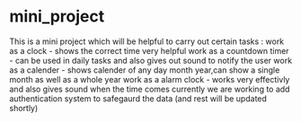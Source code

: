 # mini_project
This is a mini project which will be helpful to carry out certain tasks :
work as a clock - shows the correct time very helpful
work as a countdown timer - can be used in daily tasks and also gives out sound to notify the user
work as a calender - shows calender of any day month year,can show a single month as well as a whole year
work as a alarm clock - works very effectivly and also gives sound when the time comes
currently we are working to add authentication system to safegaurd the data
(and rest will be updated shortly)
